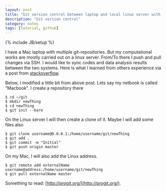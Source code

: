 ```yaml
---
layout: post
title: "Git version control between laptop and local linux server with Github"
description: "Git version control"
category: notes
tags: [tutorial, github]
---
```

{% include JB/setup %}

I have a Mac laptop with multiple git-repositories. But my computational works are mostly carried out on a linux server. From/To there I push and pull changes via SSH. I would like to sync codes and data analysis results between the two systems. Here is what I learned from others experience via a post from [stackoverflow](http://stackoverflow.com/questions/4948190/git-repository-sync-between-computers-when-moving-around).

Below, I modified a little bit from above post. Lets say my netbook is called "Macbook". I create a repository there

```
$ cd ~/git
$ mkdir newThing
$ cd newThing
$ git init --bare
```

On the Linux server I will then create a clone of it. Maybe I will add some files also

```
$ git clone username@0.0.0.1:/home/username/git/newThing
$ git add .
$ git commit -m "Initial"
$ git push origin master
```

On my Mac, I will also add the Linux address.

```
$ git remote add externalName username@address:/home/username/git/newThing
$ git pull externalName master
```

Something to read: [http://progit.org/](http://progit.org/).
